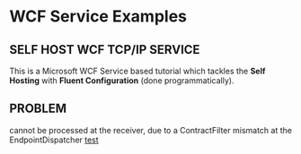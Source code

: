 # WCF Service Examples
## SELF HOST WCF TCP/IP SERVICE
This is a Microsoft WCF Service based tutorial which tackles the 
**Self Hosting** with **Fluent Configuration** (done programmatically).


## PROBLEM
cannot be processed at the receiver, due to a ContractFilter mismatch at the EndpointDispatcher
[test](https://stackoverflow.com/questions/15244414/contractfilter-mismatch-at-the-endpointdispatcher/15247141)

